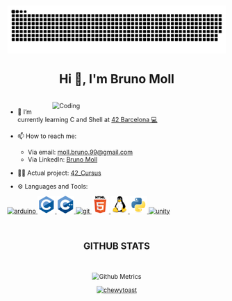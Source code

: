 <div align="center">
  <a href="https://1999azzar.github.io/1999AZZAR/">
  <img  src="https://github.com/1999AZZAR/1999AZZAR/blob/main/resources/img/grid-snake.svg"
       alt="snake" /></a>
</div>

### <h1 align="center">Hi 👋, I'm Bruno Moll</h1>
<br>
<!--<p align="center">
<img src="https://komarev.com/ghpvc/?username=ChewyToast" alt="ChewyToast"/>  
</p>-->

<img align="right" alt="Coding" width="400" src="https://miro.medium.com/max/1400/1*vJjJ3Mdok6Rvxx85IIRqBQ.gif">

- 🌱 I’m currently learning C and Shell at [42 Barcelona 💻](https://www.42barcelona.com/es)

- 📫 How to reach me: 
  - Via email: moll.bruno.99@gmail.com
  - Via LinkedIn: [Bruno Moll](https://www.linkedin.com/in/bruno-moll-pelella-763509182/)
  
- 👨‍💻 Actual project: [42_Cursus](https://github.com/ChewyToast/42_Cursus)

- ⚙️ Languages and Tools:
<p align="left"> <a href="https://www.arduino.cc/" target="_blank" rel="noreferrer"> <img src="https://cdn.worldvectorlogo.com/logos/arduino-1.svg" alt="arduino" width="40" height="40"/> </a>
  <a href="https://www.cprogramming.com/" target="_blank" rel="noreferrer"> <img src="https://raw.githubusercontent.com/devicons/devicon/master/icons/c/c-original.svg" alt="c" width="40" height="40"/> </a> <a href="https://www.w3schools.com/cpp/" target="_blank" rel="noreferrer"> <img src="https://raw.githubusercontent.com/devicons/devicon/master/icons/cplusplus/cplusplus-original.svg" alt="cplusplus" width="40" height="40"/> </a>
  <a href="https://git-scm.com/" target="_blank" rel="noreferrer"> <img src="https://www.vectorlogo.zone/logos/git-scm/git-scm-icon.svg" alt="git" width="40" height="40"/> </a> <a href="https://www.w3.org/html/" target="_blank" rel="noreferrer"> <img src="https://raw.githubusercontent.com/devicons/devicon/master/icons/html5/html5-original-wordmark.svg" alt="html5" width="40" height="40"/> </a>
  <a href="https://www.linux.org/" target="_blank" rel="noreferrer"> <img src="https://raw.githubusercontent.com/devicons/devicon/master/icons/linux/linux-original.svg" alt="linux" width="40" height="40"/> </a> <a href="https://www.python.org" target="_blank" rel="noreferrer"> <img src="https://raw.githubusercontent.com/devicons/devicon/master/icons/python/python-original.svg" alt="python" width="40" height="40"/> </a>
  <a href="https://unity.com/" target="_blank" rel="noreferrer"> <img src="https://www.vectorlogo.zone/logos/unity3d/unity3d-icon.svg" alt="unity" width="40" height="40"/> </a> </p>
<br>
<h2 align="center">GITHUB STATS</h2>
<br>
<p align="center"> <img src="https://metrics.lecoq.io/chewytoast" alt="Github Metrics"> </p>
<p align="center"> <a href="https://github.com/ryo-ma/github-profile-trophy"><img src="https://github-profile-trophy.vercel.app/?username=chewytoast" alt="chewytoast" /></a> </p>
<!--<img src="https://github-readme-stats.vercel.app/api/top-langs?username=chewytoast&show_icons=true&locale=en&layout=compact" alt="chewytoast" />-->
<!--<p>&nbsp;<img align="center" src="https://github-readme-streak-stats.herokuapp.com/?user=chewytoast&" alt="chewytoast" /></p>-->
